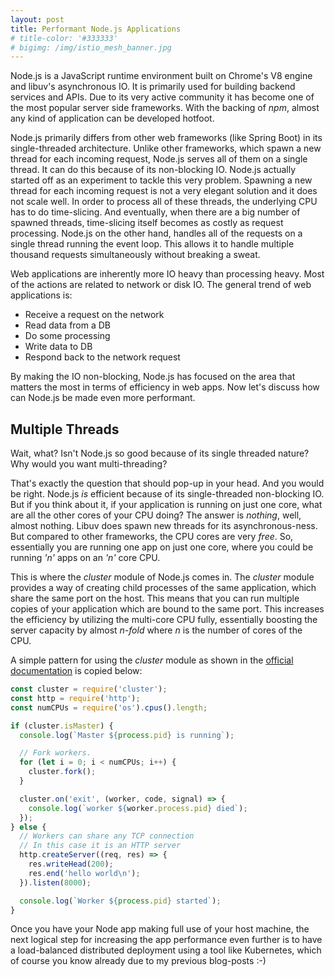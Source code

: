 ```yaml
---
layout: post
title: Performant Node.js Applications
# title-color: '#333333'
# bigimg: /img/istio_mesh_banner.jpg
---
```


Node.js is a JavaScript runtime environment built on Chrome's V8 engine and libuv's asynchronous IO. It is primarily used for building backend services and APIs. Due to its very active community it has become one of the most popular server side frameworks. With the backing of *npm*, almost any kind of application can be developed hotfoot.

Node.js primarily differs from other web frameworks (like Spring Boot) in its single-threaded architecture. Unlike other frameworks, which spawn a new thread for each incoming request, Node.js serves all of them on a single thread. It can do this because of its non-blocking IO. Node.js actually started off as an experiment to tackle this very problem. Spawning a new thread for each incoming request is not a very elegant solution and it does not scale well. In order to process all of these threads, the underlying CPU has to do time-slicing. And eventually, when there are a big number of spawned threads, time-slicing itself becomes as costly as request processing. Node.js on the other hand, handles all of the requests on a single thread running the event loop. This allows it to handle multiple thousand requests simultaneously without breaking a sweat.

Web applications are inherently more IO heavy than processing heavy. Most of the actions are related to network or disk IO. The general trend of web applications is:

* Receive a request on the network
* Read data from a DB
* Do some processing
* Write data to DB
* Respond back to the network request

By making the IO non-blocking, Node.js has focused on the area that matters the most in terms of efficiency in web apps. Now let's discuss how can Node.js be made even more performant.

## Multiple Threads
Wait, what? Isn't Node.js so good because of its single threaded nature? Why would you want multi-threading?

That's exactly the question that should pop-up in your head. And you would be right. Node.js *is* efficient because of its single-threaded non-blocking IO. But if you think about it, if your application is running on just one core, what are all the other cores of your CPU doing? The answer is *nothing*, well, almost nothing. Libuv does spawn new threads for its asynchronous-ness. But compared to other frameworks, the CPU cores are very *free*. So, essentially you are running one app on just one core, where you could be running *'n'* apps on an *'n'* core CPU.

This is where the *cluster* module of Node.js comes in. The *cluster* module provides a way of creating child processes of the same application, which share the same port on the host. This means that you can run multiple copies of your application which are bound to the same port. This increases the efficiency by utilizing the multi-core CPU fully, essentially boosting the server capacity by almost *n-fold* where *n* is the number of cores of the CPU.

A simple pattern for using the *cluster* module as shown in the
[official documentation](https://nodejs.org/api/cluster.html) is copied below:

```javascript
const cluster = require('cluster');
const http = require('http');
const numCPUs = require('os').cpus().length;

if (cluster.isMaster) {
  console.log(`Master ${process.pid} is running`);

  // Fork workers.
  for (let i = 0; i < numCPUs; i++) {
    cluster.fork();
  }

  cluster.on('exit', (worker, code, signal) => {
    console.log(`worker ${worker.process.pid} died`);
  });
} else {
  // Workers can share any TCP connection
  // In this case it is an HTTP server
  http.createServer((req, res) => {
    res.writeHead(200);
    res.end('hello world\n');
  }).listen(8000);

  console.log(`Worker ${process.pid} started`);
}
```

Once you have your Node app making full use of your host machine, the next logical step for increasing the app performance even further is to have a load-balanced distributed deployment using a tool like Kubernetes, which of course you know already due to my previous blog-posts :-)
